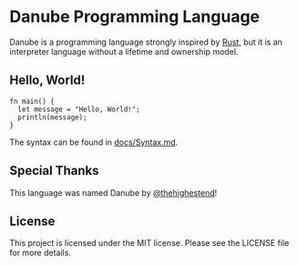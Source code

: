 # Danube Programming Language

Danube is a programming language strongly inspired by [Rust](https://github.com/rust-lang/rust/), but it is an interpreter language without a lifetime and ownership model.

## Hello, World!

```danube
fn main() {
  let message = "Hello, World!";
  println(message);
}
```

The syntax can be found in [docs/Syntax.md](./docs/Syntax.md).

## Special Thanks

This language was named Danube by [@thehighestend](https://github.com/thehighestend)!

## License

This project is licensed under the MIT license. Please see the LICENSE file for more details.
